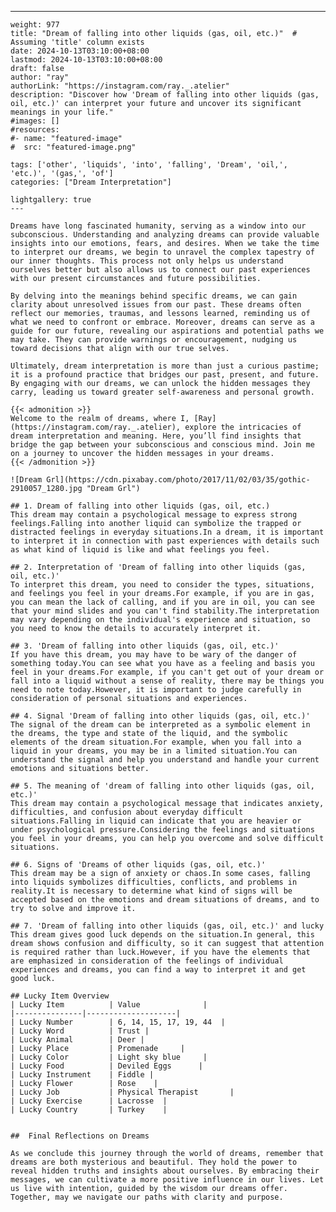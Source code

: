 ---
    weight: 977
    title: "Dream of falling into other liquids (gas, oil, etc.)"  # Assuming 'title' column exists
    date: 2024-10-13T03:10:00+08:00
    lastmod: 2024-10-13T03:10:00+08:00
    draft: false
    author: "ray"
    authorLink: "https://instagram.com/ray._.atelier"
    description: "Discover how 'Dream of falling into other liquids (gas, oil, etc.)' can interpret your future and uncover its significant meanings in your life."
    #images: []
    #resources:
    #- name: "featured-image"
    #  src: "featured-image.png"
    
    tags: ['other', 'liquids', 'into', 'falling', 'Dream', 'oil,', 'etc.)', '(gas,', 'of']
    categories: ["Dream Interpretation"]
    
    lightgallery: true
    ---
    
    Dreams have long fascinated humanity, serving as a window into our subconscious. Understanding and analyzing dreams can provide valuable insights into our emotions, fears, and desires. When we take the time to interpret our dreams, we begin to unravel the complex tapestry of our inner thoughts. This process not only helps us understand ourselves better but also allows us to connect our past experiences with our present circumstances and future possibilities.
    
    By delving into the meanings behind specific dreams, we can gain clarity about unresolved issues from our past. These dreams often reflect our memories, traumas, and lessons learned, reminding us of what we need to confront or embrace. Moreover, dreams can serve as a guide for our future, revealing our aspirations and potential paths we may take. They can provide warnings or encouragement, nudging us toward decisions that align with our true selves.
    
    Ultimately, dream interpretation is more than just a curious pastime; it is a profound practice that bridges our past, present, and future. By engaging with our dreams, we can unlock the hidden messages they carry, leading us toward greater self-awareness and personal growth.
    
    {{< admonition >}}
    Welcome to the realm of dreams, where I, [Ray](https://instagram.com/ray._.atelier), explore the intricacies of dream interpretation and meaning. Here, you’ll find insights that bridge the gap between your subconscious and conscious mind. Join me on a journey to uncover the hidden messages in your dreams.
    {{< /admonition >}}
    
    ![Dream Grl](https://cdn.pixabay.com/photo/2017/11/02/03/35/gothic-2910057_1280.jpg "Dream Grl")
    
    ## 1. Dream of falling into other liquids (gas, oil, etc.)
    This dream may contain a psychological message to express strong feelings.Falling into another liquid can symbolize the trapped or distracted feelings in everyday situations.In a dream, it is important to interpret it in connection with past experiences with details such as what kind of liquid is like and what feelings you feel.
    
    ## 2. Interpretation of 'Dream of falling into other liquids (gas, oil, etc.)'
    To interpret this dream, you need to consider the types, situations, and feelings you feel in your dreams.For example, if you are in gas, you can mean the lack of calling, and if you are in oil, you can see that your mind slides and you can't find stability.The interpretation may vary depending on the individual's experience and situation, so you need to know the details to accurately interpret it.
    
    ## 3. 'Dream of falling into other liquids (gas, oil, etc.)'
    If you have this dream, you may have to be wary of the danger of something today.You can see what you have as a feeling and basis you feel in your dreams.For example, if you can't get out of your dream or fall into a liquid without a sense of reality, there may be things you need to note today.However, it is important to judge carefully in consideration of personal situations and experiences.
    
    ## 4. Signal 'Dream of falling into other liquids (gas, oil, etc.)'
    The signal of the dream can be interpreted as a symbolic element in the dreams, the type and state of the liquid, and the symbolic elements of the dream situation.For example, when you fall into a liquid in your dreams, you may be in a limited situation.You can understand the signal and help you understand and handle your current emotions and situations better.
    
    ## 5. The meaning of 'dream of falling into other liquids (gas, oil, etc.)'
    This dream may contain a psychological message that indicates anxiety, difficulties, and confusion about everyday difficult situations.Falling in liquid can indicate that you are heavier or under psychological pressure.Considering the feelings and situations you feel in your dreams, you can help you overcome and solve difficult situations.
    
    ## 6. Signs of 'Dreams of other liquids (gas, oil, etc.)'
    This dream may be a sign of anxiety or chaos.In some cases, falling into liquids symbolizes difficulties, conflicts, and problems in reality.It is necessary to determine what kind of signs will be accepted based on the emotions and dream situations of dreams, and to try to solve and improve it.
    
    ## 7. 'Dream of falling into other liquids (gas, oil, etc.)' and lucky
    This dream gives good luck depends on the situation.In general, this dream shows confusion and difficulty, so it can suggest that attention is required rather than luck.However, if you have the elements that are emphasized in consideration of the feelings of individual experiences and dreams, you can find a way to interpret it and get good luck.
    
    ## Lucky Item Overview
    | Lucky Item          | Value              |
    |---------------|--------------------|
    | Lucky Number        | 6, 14, 15, 17, 19, 44  |
    | Lucky Word          | Trust |
    | Lucky Animal        | Deer |
    | Lucky Place         | Promenade     |
    | Lucky Color         | Light sky blue     |
    | Lucky Food          | Deviled Eggs      |
    | Lucky Instrument    | Fiddle |
    | Lucky Flower        | Rose    |
    | Lucky Job           | Physical Therapist       |
    | Lucky Exercise      | Lacrosse  |
    | Lucky Country       | Turkey    |
    
    
    ##  Final Reflections on Dreams
    
    As we conclude this journey through the world of dreams, remember that dreams are both mysterious and beautiful. They hold the power to reveal hidden truths and insights about ourselves. By embracing their messages, we can cultivate a more positive influence in our lives. Let us live with intention, guided by the wisdom our dreams offer. Together, may we navigate our paths with clarity and purpose.
    